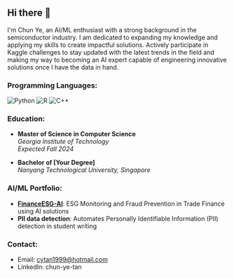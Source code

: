 ## Hi there 👋
I'm Chun Ye, an AI/ML enthusiast with a strong background in the semiconductor industry. I am dedicated to expanding my knowledge and applying my skills to create impactful solutions. Actively participate in Kaggle challenges to stay updated with the latest trends in the field and making my way to becoming an AI expert capable of engineering innovative solutions once I have the data in hand.

### Programming Languages: 
![Python](https://img.shields.io/badge/python-3670A0?style=for-the-badge&logo=python&logoColor=ffdd54) ![R](https://img.shields.io/badge/r-%23276DC3.svg?style=for-the-badge&logo=r&logoColor=white) ![C++](https://img.shields.io/badge/c++-%2300599C.svg?style=for-the-badge&logo=c%2B%2B&logoColor=white)

### Education: 
- **Master of Science in Computer Science**  
  *Georgia Institute of Technology*  
  *Expected Fall 2024*

- **Bachelor of [Your Degree]**  
  *Nanyang Technological University, Singapore*

### AI/ML Portfolio:
-  **[FinanceESG-AI](https://github.com/ChunYe173/FinanceESG-AI)**: ESG Monitoring and Fraud Prevention in Trade Finance using AI solutions
-  **PII data detection**: Automates Personally Identifiable Information (PII) detection in student writing

### Contact:
- Email: cytan1999@hotmail.com
- LinkedIn: chun-ye-tan

  


